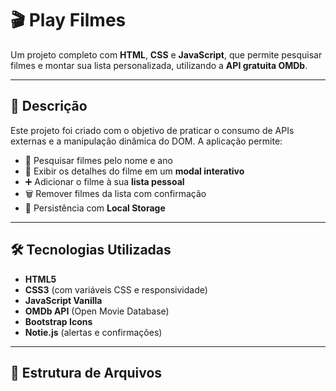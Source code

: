 # 🎬 Play Filmes

Um projeto completo com **HTML**, **CSS** e **JavaScript**, que permite pesquisar filmes e montar sua lista personalizada, utilizando a **API gratuita OMDb**.

---

## 📌 Descrição

Este projeto foi criado com o objetivo de praticar o consumo de APIs externas e a manipulação dinâmica do DOM. A aplicação permite:

- 🔎 Pesquisar filmes pelo nome e ano
- 🧾 Exibir os detalhes do filme em um **modal interativo**
- ➕ Adicionar o filme à sua **lista pessoal**
- 🗑️ Remover filmes da lista com confirmação
- 💾 Persistência com **Local Storage**

---

## 🛠️ Tecnologias Utilizadas

- **HTML5**
- **CSS3** (com variáveis CSS e responsividade)
- **JavaScript Vanilla**
- **OMDb API** (Open Movie Database)
- **Bootstrap Icons**
- **Notie.js** (alertas e confirmações)

---

## 📂 Estrutura de Arquivos


